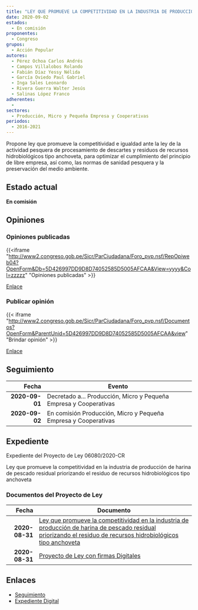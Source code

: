 ```yaml
---
title: "LEY QUE PROMUEVE LA COMPETITIVIDAD EN LA INDUSTRIA DE PRODUCCIÓN DE HARINA DE PESCADO RESIDUAL PRIORIZANDO EL RESIDUO DE RECURSOS HIDROBIOLÓGICOS TIPO ANCHOVETA"
date: 2020-09-02
estados: 
  - En comisión
proponentes: 
  - Congreso
grupos: 
  - Acción Popular
autores: 
  - Pérez Ochoa Carlos Andrés
  - Campos Villalobos Rolando
  - Fabián Díaz Yessy Nélida
  - García Oviedo Paul Gabriel
  - Inga Sales Leonardo
  - Rivera Guerra Walter Jesús
  - Salinas López Franco
adherentes: 
  - 
sectores: 
  - Producción, Micro y Pequeña Empresa y Cooperativas
periodos: 
  - 2016-2021
---
```


Propone ley que promueve la competitividad e igualdad ante la ley de la actividad pesquera de procesamiento de descartes y residuos de recursos hidrobiológicos tipo anchoveta, para optimizar el cumplimiento del principio de libre empresa, así como, las normas de sanidad pesquera y la preservación del medio ambiente.


## Estado actual

**En comisión**

## Opiniones

### Opiniones publicadas

{{<iframe "http://www2.congreso.gob.pe/Sicr/ParCiudadana/Foro_pvp.nsf/RepOpiweb04?OpenForm&Db=5D426997DD9D8D74052585D5005AFCAA&View=yyyy&Col=zzzzz" "Opiniones publicadas" >}}

[Enlace](http://www2.congreso.gob.pe/Sicr/ParCiudadana/Foro_pvp.nsf/RepOpiweb04?OpenForm&Db=5D426997DD9D8D74052585D5005AFCAA&View=yyyy&Col=zzzzz)
### Publicar opinión

{{< iframe "http://www2.congreso.gob.pe/Sicr/ParCiudadana/Foro_pvp.nsf/Documentos?OpenForm&ParentUnid=5D426997DD9D8D74052585D5005AFCAA&view" "Brindar opinión" >}}

[Enlace](http://www2.congreso.gob.pe/Sicr/ParCiudadana/Foro_pvp.nsf/Documentos?OpenForm&ParentUnid=5D426997DD9D8D74052585D5005AFCAA&view)

## Seguimiento

| Fecha | Evento |
|------:|--------|
| **2020-09-01** | Decretado a... Producción, Micro y Pequeña Empresa y Cooperativas|
| **2020-09-02** | En comisión Producción, Micro y Pequeña Empresa y Cooperativas|


## Expediente

Expediente del Proyecto de Ley 06080/2020-CR

Ley que promueve la competitividad en la industria de producción de harina de pescado residual priorizando el residuo de recursos hidrobiológicos tipo anchoveta


### Documentos del Proyecto de Ley

| Fecha | Documento |
|------:|--------|
| **2020-08-31** | [Ley que promueve la competitividad en la industria de producción de harina de pescado residual priorizando el residuo de recursos hidrobiológicos tipo anchoveta](http://www.leyes.congreso.gob.pe/Documentos/2016_2021/Proyectos_de_Ley_y_de_Resoluciones_Legislativas/PL06080-20200831.pdf) |
| **2020-08-31** | [Proyecto de Ley con firmas Digitales](http://www.leyes.congreso.gob.pe/Documentos/2016_2021/Proyectos_de_Ley_y_de_Resoluciones_Legislativas/Proyectos_Firmas_digitales/PL06080.pdf) |

## Enlaces 

- [Seguimiento](http://www2.congreso.gob.pe/Sicr/TraDocEstProc/CLProLey2016.nsf/f7fff46988ca05b1052578e100829cc7/e0aac97d4a427e67052585d50072b9de?OpenDocument)
- [Expediente Digital](http://www2.congreso.gob.pe/Sicr/TraDocEstProc/CLProLey2016.nsf/f7fff46988ca05b1052578e100829cc7/e0aac97d4a427e67052585d50072b9de?OpenDocument&Click=05257FB7005EB655.eb71d0cf91d8294e05256cdf006b5706/$Body/0.1C6C)
